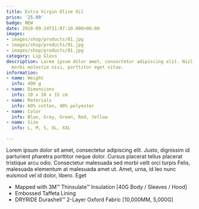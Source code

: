 ```yaml
---
title: Extra Virgin Olive Oil
price: '25.00'
badge: NEW
date: 2018-09-24T11:07:10.000+06:00
images:
- images/shop/products/01.jpg
- images/shop/products/01.jpg
- images/shop/products/01.jpg
category: Lip Gloss
description: Lorem ipsum dolor amet, consectetur adipiscing elit. Nisl diam pellentesque
  morbi molestie nisi, porttitor eget vitae.
information:
- name: Weight
  info: 400 g
- name: Dimensions
  info: 10 x 10 x 15 cm
- name: Materials
  info: 60% cotton, 40% polyester
- name: Color
  info: Blue, Gray, Green, Red, Yellow
- name: Size
  info: L, M, S, XL, XXL

---
```

Lorem ipsum dolor sit amet, consectetur adipiscing elit. Justo, dignissim id parturient pharetra porttitor neque dolor. Cursus placerat tellus placerat tristique arcu odio. Consectetur malesuada sed morbi velit orci turpis Felis, malesuada elementum at malesuada amet ut. Amet, urna, id leo nunc euismod vel id dolor, libero. Eget

* Mapped with 3M™ Thinsulate™ Insulation [40G Body / Sleeves / Hood]
* Embossed Taffeta Lining
* DRYRIDE Durashell™ 2-Layer Oxford Fabric [10,000MM, 5,000G]